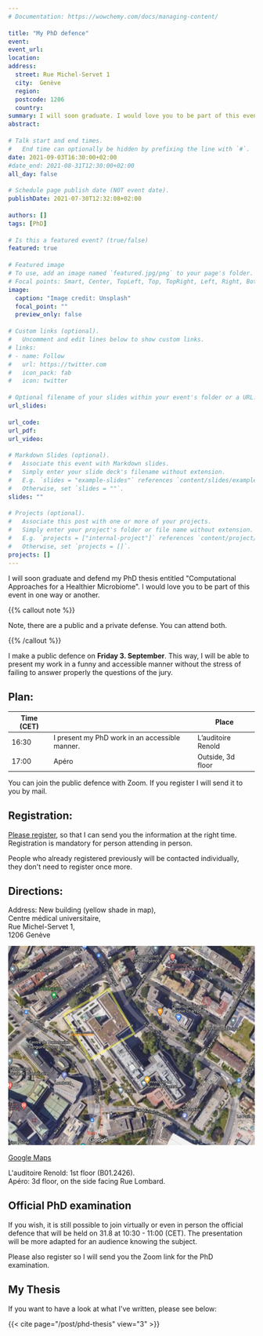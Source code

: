 ```yaml
---
# Documentation: https://wowchemy.com/docs/managing-content/

title: "My PhD defence"
event:
event_url:
location:
address:
  street: Rue Michel-Servet 1  
  city:  Genève
  region:
  postcode: 1206
  country:
summary: I will soon graduate. I would love you to be part of this event in one way or another. Please register.
abstract:

# Talk start and end times.
#   End time can optionally be hidden by prefixing the line with `#`.
date: 2021-09-03T16:30:00+02:00
#date_end: 2021-08-31T12:30:00+02:00
all_day: false

# Schedule page publish date (NOT event date).
publishDate: 2021-07-30T12:32:08+02:00

authors: []
tags: [PhD]

# Is this a featured event? (true/false)
featured: true

# Featured image
# To use, add an image named `featured.jpg/png` to your page's folder.
# Focal points: Smart, Center, TopLeft, Top, TopRight, Left, Right, BottomLeft, Bottom, BottomRight.
image:
  caption: "Image credit: Unsplash"
  focal_point: ""
  preview_only: false

# Custom links (optional).
#   Uncomment and edit lines below to show custom links.
# links:
# - name: Follow
#   url: https://twitter.com
#   icon_pack: fab
#   icon: twitter

# Optional filename of your slides within your event's folder or a URL.
url_slides:

url_code:
url_pdf:
url_video:

# Markdown Slides (optional).
#   Associate this event with Markdown slides.
#   Simply enter your slide deck's filename without extension.
#   E.g. `slides = "example-slides"` references `content/slides/example-slides.md`.
#   Otherwise, set `slides = ""`.
slides: ""

# Projects (optional).
#   Associate this post with one or more of your projects.
#   Simply enter your project's folder or file name without extension.
#   E.g. `projects = ["internal-project"]` references `content/project/deep-learning/index.md`.
#   Otherwise, set `projects = []`.
projects: []
---
```



I will soon graduate and defend my PhD thesis entitled "Computational Approaches for a Healthier Microbiome".
I would love you to be part of this event in one way or another.

{{% callout note %}}

Note, there are a public and a private defense. You can attend both.

{{% /callout %}}

I make a public defence on **Friday 3. September**. This way, I will be able to present my work in a funny and accessible manner without the stress of failing to answer properly the questions of the jury.

## Plan:

| Time (CET) |                  |  Place                  |
| ---------- | ------------------------------------------------ | ----------------------- |
| 16:30      | I present my PhD work in an accessible  manner.  | L’auditoire Renold      |
| 17:00      | Apéro                                            | Outside, 3d floor       |

You can join the public defence with Zoom. If you register I will send it to you by mail.

## Registration:
[Please register](https://docs.google.com/forms/d/e/1FAIpQLSeAHJ46OhK3DptDC83yRPnylbJBHPDx5Uu1zfSjIcvXjA_xSw/viewform), so that I can send you the information at the right time. Registration is mandatory for person attending in person.


People who already registered previously will be contacted individually, they don't need to register once more.

## Directions:

Address:
New building (yellow shade in map),\
Centre médical universitaire,\
Rue Michel-Servet 1,\
1206 Genève  

![Map](Map.png)

[Google Maps](https://www.google.com/maps/place/Section+Des+Sciences+Pharmaceutiques/@46.1944357,6.1496421,295m/data=!3m2!1e3!4b1!4m5!3m4!1s0x478c7b2cc9e0308b:0xcd4cb7bc26311978!8m2!3d46.1943481!4d6.1505779)


L'auditoire Renold: 1st floor (B01.2426). \
Apéro: 3d floor, on the side facing Rue Lombard.




## Official PhD examination
If you wish, it is still possible to join virtually or even in person the official defence that will be held on 31.8 at 10:30 - 11:00 (CET).
The presentation will be more adapted for an audience knowing the subject.

Please also register so I will send you the Zoom link for the PhD examination.

## My Thesis

If you want to have a look at what I've written, please see below:

{{< cite page="/post/phd-thesis" view="3" >}}
